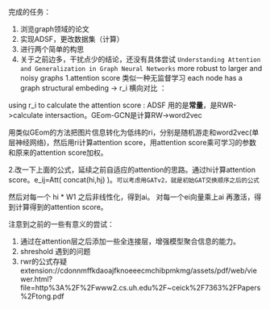 完成的任务：
1. 浏览graph领域的论文
2. 实现ADSF，更改数据集（计算）
3. 进行两个简单的构思
4. 关于之前边多，干扰点少的结论，还没有具体尝试 `Understanding Attention and Generalization in Graph Neural Networks` more robust to larger and noisy graphs
1.attention score 类似一种无监督学习 
each node has a graph structural embeding -> r_i
横向对比 ：

using r_i to calculate the attention score : ADSF 用的是**常量**，是RWR->calculate intersaction。GEom-GCN是计算RW->word2vec

用类似GEom的方法把图片信息转化为低纬的ri，分别是随机游走和word2vec(单层神经网络)，然后用ri计算attention score，用attention score乘可学习的参数和原来的attention score加权。

2.改一下上面的公式，延续之前自适应的attention的思路。通过hi计算attention score。e_ij=Att( concat(hi,hj) )。`可以考虑用GATv2，就是初始GAT交换顺序之后的公式`

然后对每一个 hi * W1 之后非线性化，得到ai。 对每一个ei向量乘上ai 再激活，得到计算得到的attention score。

注意到之前的一些有意义的尝试：

1. 通过在attention层之后添加一些全连接层，增强模型聚合信息的能力。
2. shreshold
遇到的问题
1. rwr的公式存疑 extension://cdonnmffkdaoajfknoeeecmchibpmkmg/assets/pdf/web/viewer.html?file=http%3A%2F%2Fwww2.cs.uh.edu%2F~ceick%2F7363%2FPapers%2Ftong.pdf
   
   
